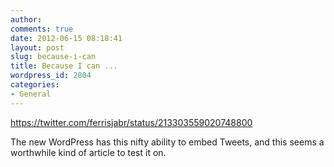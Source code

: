 ```yaml
---
author:
comments: true
date: 2012-06-15 08:18:41
layout: post
slug: because-i-can
title: Because I can ...
wordpress_id: 2804
categories:
- General
---
```


https://twitter.com/ferrisjabr/status/213303559020748800

The new WordPress has this nifty ability to embed Tweets, and this seems a worthwhile kind of article to test it on.

